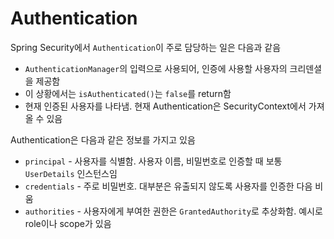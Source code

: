 # Authentication

Spring Security에서 `Authentication`이 주로 담당하는 일은 다음과 같음

- `AuthenticationManager`의 입력으로 사용되어, 인증에 사용할 사용자의 크리덴셜을 제공함
- 이 상황에서는 `isAuthenticated()`는 `false`를 return함
- 현재 인증된 사용자를 나타냄. 현재 Authentication은 SecurityContext에서 가져올 수 있음

Authentication은 다음과 같은 정보를 가지고 있음

- `principal` - 사용자를 식별함. 사용자 이름, 비밀번호로 인증할 때 보통 `UserDetails` 인스턴스임
- `credentials` - 주로 비밀번호. 대부분은 유출되지 않도록 사용자를 인증한 다음 비움
- `authorities` - 사용자에게 부여한 권한은 `GrantedAuthority`로 추상화함. 예시로 role이나 scope가 있음

